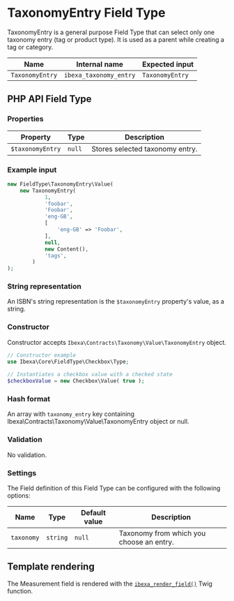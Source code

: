 # TaxonomyEntry Field Type

TaxonomyEntry is a general purpose Field Type that can select only one taxonomy entry (tag or product type). 
It is used as a parent while creating a tag or category.

| Name           | Internal name         | Expected input |
|----------------|-----------------------|----------------|
| `TaxonomyEntry`| `ibexa_taxonomy_entry`| `TaxonomyEntry`|

## PHP API Field Type 

### Properties

|Property|Type|Description|
|--------|----|-----------|
|`$taxonomyEntry`|`null`|Stores selected taxonomy entry.|

### Example input

``` php
new FieldType\TaxonomyEntry\Value(
	new TaxonomyEntry(
            1,
            'foobar',
            'Foobar',
            'eng-GB',
            [
                'eng-GB' => 'Foobar',
            ],
            null,
            new Content(),
            'tags',
        )
);
```
### String representation

An ISBN's string representation is the `$taxonomyEntry` property's value, as a string.

### Constructor

Constructor accepts `Ibexa\Contracts\Taxonomy\Value\TaxonomyEntry` object.

``` php
// Constructor example
use Ibexa\Core\FieldType\Checkbox\Type;
 
// Instantiates a checkbox value with a checked state
$checkboxValue = new Checkbox\Value( true );
```

### Hash format

An array with `taxonomy_entry` key containing Ibexa\Contracts\Taxonomy\Value\TaxonomyEntry object or null.

### Validation

No validation.

### Settings

The Field definition of this Field Type can be configured with the following options:

|Name|Type|Default value|Description|
|------|------|------|------|
|`taxonomy`|`string`|`null`|Taxonomy from which you choose an entry.|

## Template rendering

The Measurement field is rendered with the [`ibexa_render_field()`](field_twig_functions.md#ibexa_render_field) Twig function.